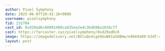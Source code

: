 ```yaml
---
author: Pixel Symphony
date: 2025-06-07T20:42:16+0000
username: pixelsymphony
fid: 232704
cast_id: 0xd29ad6c60991480ca935ea2edc3bdb96a1639c7f
cast: https://farcaster.xyz/pixelsymphony/0xd29ad6c6
image: https://imagedelivery.net/BXluQx4ige9GuW0Ia56BHw/e9b69a09-b3df-4397-2d94-348feeff7700/original
layout: post
---
```

  

<img src='https://imagedelivery.net/BXluQx4ige9GuW0Ia56BHw/e9b69a09-b3df-4397-2d94-348feeff7700/original' alt='' referrerpolicy='no-referrer'/>